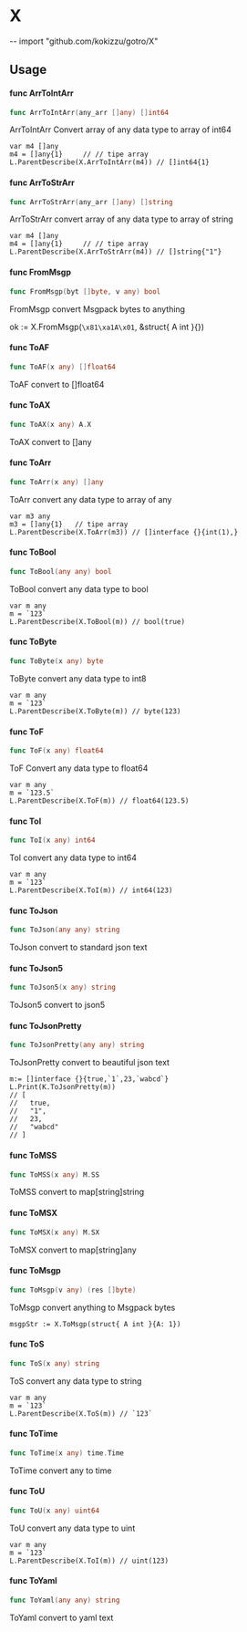 # X
--
    import "github.com/kokizzu/gotro/X"


## Usage

#### func  ArrToIntArr

```go
func ArrToIntArr(any_arr []any) []int64
```
ArrToIntArr Convert array of any data type to array of int64

    var m4 []any
    m4 = []any{1}     // // tipe array
    L.ParentDescribe(X.ArrToIntArr(m4)) // []int64{1}

#### func  ArrToStrArr

```go
func ArrToStrArr(any_arr []any) []string
```
ArrToStrArr convert array of any data type to array of string

    var m4 []any
    m4 = []any{1}     // // tipe array
    L.ParentDescribe(X.ArrToStrArr(m4)) // []string{"1"}

#### func  FromMsgp

```go
func FromMsgp(byt []byte, v any) bool
```
FromMsgp convert Msgpack bytes to anything

ok := X.FromMsgp(`\x81\xa1A\x01`, &struct{ A int }{})

#### func  ToAF

```go
func ToAF(x any) []float64
```
ToAF convert to []float64

#### func  ToAX

```go
func ToAX(x any) A.X
```
ToAX convert to []any

#### func  ToArr

```go
func ToArr(x any) []any
```
ToArr convert any data type to array of any

    var m3 any
    m3 = []any{1}   // tipe array
    L.ParentDescribe(X.ToArr(m3)) // []interface {}{int(1),}

#### func  ToBool

```go
func ToBool(any any) bool
```
ToBool convert any data type to bool

    var m any
    m = `123`
    L.ParentDescribe(X.ToBool(m)) // bool(true)

#### func  ToByte

```go
func ToByte(x any) byte
```
ToByte convert any data type to int8

    var m any
    m = `123`
    L.ParentDescribe(X.ToByte(m)) // byte(123)

#### func  ToF

```go
func ToF(x any) float64
```
ToF Convert any data type to float64

    var m any
    m = `123.5`
    L.ParentDescribe(X.ToF(m)) // float64(123.5)

#### func  ToI

```go
func ToI(x any) int64
```
ToI convert any data type to int64

    var m any
    m = `123`
    L.ParentDescribe(X.ToI(m)) // int64(123)

#### func  ToJson

```go
func ToJson(any any) string
```
ToJson convert to standard json text

#### func  ToJson5

```go
func ToJson5(x any) string
```
ToJson5 convert to json5

#### func  ToJsonPretty

```go
func ToJsonPretty(any any) string
```
ToJsonPretty convert to beautiful json text

    m:= []interface {}{true,`1`,23,`wabcd`}
    L.Print(K.ToJsonPretty(m))
    // [
    //   true,
    //   "1",
    //   23,
    //   "wabcd"
    // ]

#### func  ToMSS

```go
func ToMSS(x any) M.SS
```
ToMSS convert to map[string]string

#### func  ToMSX

```go
func ToMSX(x any) M.SX
```
ToMSX convert to map[string]any

#### func  ToMsgp

```go
func ToMsgp(v any) (res []byte)
```
ToMsgp convert anything to Msgpack bytes

    msgpStr := X.ToMsgp(struct{ A int }{A: 1})

#### func  ToS

```go
func ToS(x any) string
```
ToS convert any data type to string

    var m any
    m = `123`
    L.ParentDescribe(X.ToS(m)) // `123`

#### func  ToTime

```go
func ToTime(x any) time.Time
```
ToTime convert any to time

#### func  ToU

```go
func ToU(x any) uint64
```
ToU convert any data type to uint

    var m any
    m = `123`
    L.ParentDescribe(X.ToI(m)) // uint(123)

#### func  ToYaml

```go
func ToYaml(any any) string
```
ToYaml convert to yaml text

